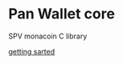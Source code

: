 # Pan Wallet core
SPV monacoin C library

[getting sarted](https://github.com/edgarnet/panwallet-core/wiki)
